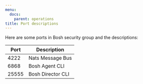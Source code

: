 ```yaml
---
menu:
  docs:
    parent: operations
title: Port descriptions
---
```


Here are some ports in Bosh security group and the descriptions:

| Port   | Description       |
|--------|-------------------|
| 4222   | Nats Message Bus  |
| 6868   | Bosh Agent CLI    |
| 25555  | Bosh Director CLI |
